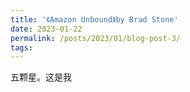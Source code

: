 ```yaml
---
title: '《Amazon Unbound》by Brad Stone'
date: 2023-01-22
permalink: /posts/2023/01/blog-post-3/
tags:
---
```

五颗星。这是我












